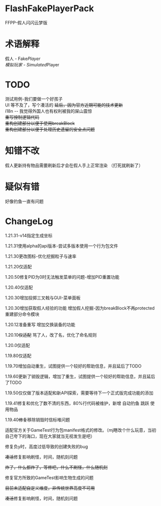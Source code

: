 # FlashFakePlayerPack
FFPP-假人闪闪云梦版

# 术语解释
假人 - Fake*Player  
模拟玩家 - Simulated*Player  

# TODO
测试用例-我们要做一个好孩子  
UI 等不及了，写个凑活的  ~~延后，因为官方近期可能的技术更新~~  
i18n -- 我觉得外国人也有权利被我的屎山震惊  
~~重写控制逻辑代码~~  
~~重构创建部分以便于使用breakBlock~~  
~~重构创建部分以便于处理历史遗留的安全点问题~~

# 知错不改
假人更新持有物品需要刷新后才会在假人手上正常渲染 （打死就刷新了）

# 疑似有错
好像钓鱼一直有问题

# ChangeLog

1.21.31-v14指定生成坐标

1.21.31使用alpha的api版本-尝试多版本使用一个行为包文件

1.21.30更改图标-优化挖掘粒子与速率

1.21.20仅适配

1.20.50修复PID为0时无法触发菜单的问题-增加PID重置功能

1.20.40仅适配

1.20.30增加投掷三叉戟与GUI-菜单面板

1.20.30增加获取假人经验的功能 增加假人挖掘-因为breakBlock不再protected 重建部分命令模块

1.20.12准备重写 增加交换装备的功能

1.20.10~~仅适配~~ 骂了人，改了名，优化了命名规则

1.20.0仅适配

1.19.80仅适配

1.19.70增加自动重生，试图提供一个较好的帮助信息，并且延后了TODO

1.19.60更新了销毁逻辑，增加了重生，试图提供一个较好的帮助信息，并且延后了TODO

1.19.50仅仅做了版本适配和新API探索，需要等待下一个正式版完成功能的添加

1.19.41修复和优化了数不清的东西，80%行代码被维护，新增 自动钓鱼 跳跃 使用物品

1.19.40~~修复~~移除销毁时信标堆问题

适配官方关于GameTest行为包manifest格式的修改。（mj瞎改个什么玩意，当初自己夸下的海口，现在大家就当无视发生是吧）

修复负y时，高度过低导致的创建失败的bug

~~凑活~~修复影响刷怪，时间，随机刻问题

~~炸了，什么都炸了，等修吧，什么不刷怪，什么随机刻~~

修复官方所致的GameTest影响生物生成的问题

~~目前未适配自定义维度，非传统世界高度不可用~~

~~凑活~~修复影响刷怪，时间，随机刻问题
